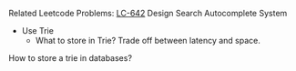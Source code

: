 

Related Leetcode Problems:
[LC-642](https://leetcode.com/problems/design-search-autocomplete-system) Design Search Autocomplete System
- Use Trie
  -  What to store in Trie? Trade off between latency and space.


How to store a trie in databases?
